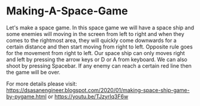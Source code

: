 # Making-A-Space-Game
Let's make a space game.
In this space game we will have a space ship and some enemies will moving in the screen from left to right and when they comes to the rightmost area, they will quickly come downwards for a certain distance and then start moving from right to left.
Opposite rule goes for the movement from right to left.
Our space ship can only moves right and left by pressing the arrow keys or D or A from keyboard.
We can also shoot by pressing Spacebar.
If any enemy can reach a certain red line then the game will be over.

For more details please visit:
https://dsasanengineer.blogspot.com/2020/01/making-space-ship-game-by-pygame.html
or
https://youtu.be/TJzyrIq3F6w

